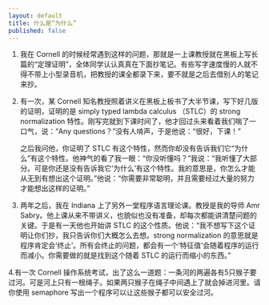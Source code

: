 ```yaml
---
layout: default
title: 什么是“为什么”
published: false
---
```



1. 我在 Cornell 的时候经常遇到这样的问题，那就是一上课教授就在黑板上写长篇的“定理证明”，全体同学认认真真在下面抄笔记。有些写字速度慢的人就不得不带上小型录音机，把教授的课全都录下来，要不就是之后去借别人的笔记来抄。


2. 有一次，某 Cornell 知名教授照着讲义在黑板上板书了大半节课，写下好几版的证明，证明的是 simply typed lambda calculus （STLC）的 strong normalization 特性。刚写完就到下课时间了，他才回过头来看着我们喘了一口气，说：“Any questions？”没有人啃声，于是他说：“很好，下课！”

   之后我问他，你证明了 STLC 有这个特性，然而你却没有告诉我们它“为什么”有这个特性。他神气的看了我一眼：“你没听懂吗？”我说：“我听懂了大部分。可是你还是没有告诉我它‘为什么’有这个特性。我的意思是，你怎么才能从无到有想出这个证明。”他说：“你需要非常聪明，并且需要经过大量的努力才能想出这样的证明。”

3. 两年之后，我在 Indiana 上了另外一堂程序语言理论课。教授是我的导师 Amr Sabry。他上课从来不带讲义，也貌似也没有准备，却每次都能讲清楚问题的关键。于是有一天他也开始讲 STLC 的这个性质。他说：“我不想写下这个证明让你们抄，我只告诉你们大概怎么去想。strong normalization 的意思就是程序肯定会‘终止’。所有会终止的问题，都会有一个‘特征值’会随着程序的运行而减小。你需要做的就是找到这个随着 STLC 的运行而缩小的东西。”


4.有一次 Cornell 操作系统考试，出了这么一道题：一条河的两遍各有5只猴子要过河。可是河上只有一根绳子。如果两只猴子在绳子中间遇上了就会掉进河里。请你使用 semaphore 写出一个程序可以让这些猴子都可以安全过河。

